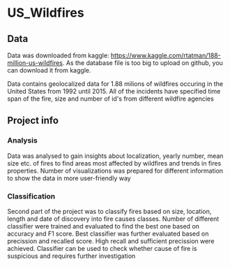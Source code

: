 # US_Wildfires

## Data
Data was downloaded from kaggle: https://www.kaggle.com/rtatman/188-million-us-wildfires. As the database file is too big to upload on github, you can download it from kaggle.

Data contains geolocalized data for 1.88 milions of wildfires occuring in the United States from 1992 until 2015. All of the incidents have specified time span of the fire, size and number of id's from different wildfire agencies

## Project info
### Analysis
Data was analysed to gain insights about localization, yearly number, mean size etc. of fires to find areas most affected by wildfires and trends in fires properties. Number of visualizations was prepared for different information to show the data in more user-friendly way

### Classification
Second part of the project was to classify fires based on size, location, length and date of discovery into fire causes classes. Number of different classifier were trained and evaluated to find the best one based on accuracy and F1 score. Best classifier was further evaluated based on precission and recalled score. High recall and sufficient precission were achieved. Classifier can be used to check whether cause of fire is suspicious and requires further investigation

